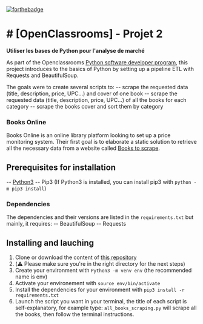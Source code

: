 [![forthebadge](https://forthebadge.com/images/badges/made-with-python.svg)](https://forthebadge.com)

# # [OpenClassrooms] - Projet 2

**Utiliser les bases de Python pour l'analyse de marché**

As part of the Openclassrooms [Python software developer program](https://openclassrooms.com/fr/paths/518-developpeur-dapplication-python), this project introduces to the basics of Python by setting up a pipeline ETL with Requests and BeautifulSoup.

The goals were to create several scripts to:
-- scrape the requested data (title, description, price, UPC...) and cover of one book
-- scrape the requested data (title, description, price, UPC...) of all the books for each category
-- scrape the books cover and sort them by category

### Books Online

Books Online is an online library platform looking to set up a price monitoring system. Their first goal is to elaborate a static solution to retrieve all the necessary data from a website called [Books to scrape](http://books.toscrape.com).

## Prerequisites for installation

-- [Python3](https://www.python.org/downloads/)
-- Pip3 (If Python3 is installed, you can install pip3 with `python -m pip3 install`)

### Dependencies

The dependencies and their versions are listed in the `requirements.txt` but mainly, it requires:
-- BeautifulSoup
-- Requests

## Installing and lauching

1. Clone or download the content of [this repository](https://github.com/Mimi1706/HanNguyen_2_181222)
2. (⚠️ Please make sure you're in the right directory for the next steps)
3. Create your environment with `Python3 -m venv env` (the recommended name is env)
4. Activate your environement with `source env/bin/activate`
5. Install the dependencies for your environment with `pip3 install -r requirements.txt`
6. Launch the script you want in your terminal, the title of each script is self-explanatory, for example type: `all_books_scraping.py` will scrape all the books, then follow the terminal instructions.
